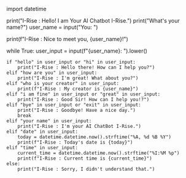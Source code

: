 import datetime

print("I-Rise : Hello! I am Your AI Chatbot I-Rise.")
print("What's your name?")
user_name = input("You: ")

print(f"I-Rise : Nice to meet you, {user_name}!")

while True:
    user_input = input(f"{user_name}: ").lower()

    if "hello" in user_input or "hi" in user_input:
        print("I-Rise : Hello there! How can I help you?")
    elif "how are you" in user_input:
        print("I-Rise : I'm great! What about you?")
    elif "who is your creator" in user_input:
        print(f"I-Rise : My creator is {user_name}")
    elif "i am fine" in user_input or "great" in user_input:
        print("I-Rise : Good Sir! How can I help you!?")
    elif "bye" in user_input or "exit" in user_input:
        print("I-Rise : Goodbye! Have a nice day.")
        break
    elif "your name" in user_input:
        print("I-Rise : I'm your AI ChatBot I-Rise.")
    elif "date" in user_input:
        today = datetime.datetime.now().strftime("%A, %d %B %Y")
        print(f"I-Rise : Today's date is {today}")
    elif "time" in user_input:
        current_time = datetime.datetime.now().strftime("%I:%M %p")
        print(f"I-Rise : Current time is {current_time}")
    else:
        print("I-Rise : Sorry, I didn't understand that.")
